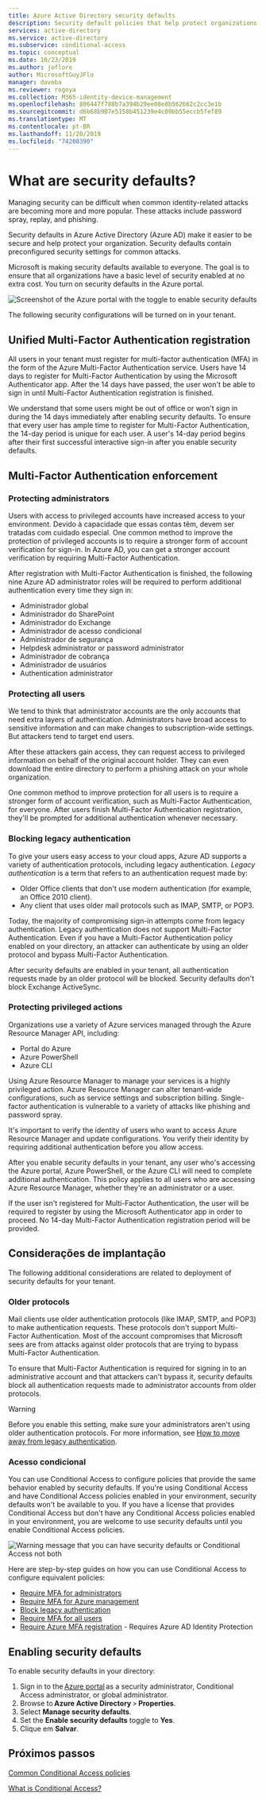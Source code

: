 ```yaml
---
title: Azure Active Directory security defaults
description: Security default policies that help protect organizations from common attacks
services: active-directory
ms.service: active-directory
ms.subservice: conditional-access
ms.topic: conceptual
ms.date: 10/23/2019
ms.author: joflore
author: MicrosoftGuyJFlo
manager: daveba
ms.reviewer: rogoya
ms.collection: M365-identity-device-management
ms.openlocfilehash: 806447f788b7a394b29ee08e8b562662c2cc3e1b
ms.sourcegitcommit: d6b68b907e5158b451239e4c09bb55eccb5fef89
ms.translationtype: MT
ms.contentlocale: pt-BR
ms.lasthandoff: 11/20/2019
ms.locfileid: "74208390"
---
```

# <a name="what-are-security-defaults"></a>What are security defaults?

Managing security can be difficult when common identity-related attacks are becoming more and more popular. These attacks include password spray, replay, and phishing.

Security defaults in Azure Active Directory (Azure AD) make it easier to be secure and help protect your organization. Security defaults contain preconfigured security settings for common attacks. 

Microsoft is making security defaults available to everyone. The goal is to ensure that all organizations have a basic level of security enabled at no extra cost. You turn on security defaults in the Azure portal.

![Screenshot of the Azure portal with the toggle to enable security defaults](./media/concept-conditional-access-security-defaults/security-defaults-azure-ad-portal.png)
 
The following security configurations will be turned on in your tenant. 

## <a name="unified-multi-factor-authentication-registration"></a>Unified Multi-Factor Authentication registration

All users in your tenant must register for multi-factor authentication (MFA) in the form of the Azure Multi-Factor Authentication service. Users have 14 days to register for Multi-Factor Authentication by using the Microsoft Authenticator app. After the 14 days have passed, the user won't be able to sign in until Multi-Factor Authentication registration is finished.

We understand that some users might be out of office or won't sign in during the 14 days immediately after enabling security defaults. To ensure that every user has ample time to register for Multi-Factor Authentication, the 14-day period is unique for each user. A user's 14-day period begins after their first successful interactive sign-in after you enable security defaults.

## <a name="multi-factor-authentication-enforcement"></a>Multi-Factor Authentication enforcement

### <a name="protecting-administrators"></a>Protecting administrators

Users with access to privileged accounts have increased access to your environment. Devido à capacidade que essas contas têm, devem ser tratadas com cuidado especial. One common method to improve the protection of privileged accounts is to require a stronger form of account verification for sign-in. In Azure AD, you can get a stronger account verification by requiring Multi-Factor Authentication.

After registration with Multi-Factor Authentication is finished, the following nine Azure AD administrator roles will be required to perform additional authentication every time they sign in:

- Administrador global
- Administrador do SharePoint
- Administrador do Exchange
- Administrador de acesso condicional
- Administrador de segurança
- Helpdesk administrator or password administrator
- Administrador de cobrança
- Administrador de usuários
- Authentication administrator

### <a name="protecting-all-users"></a>Protecting all users

We tend to think that administrator accounts are the only accounts that need extra layers of authentication. Administrators have broad access to sensitive information and can make changes to subscription-wide settings. But attackers tend to target end users. 

After these attackers gain access, they can request access to privileged information on behalf of the original account holder. They can even download the entire directory to perform a phishing attack on your whole organization. 

One common method to improve protection for all users is to require a stronger form of account verification, such as Multi-Factor Authentication, for everyone. After users finish Multi-Factor Authentication registration, they'll be prompted for additional authentication whenever necessary.

### <a name="blocking-legacy-authentication"></a>Blocking legacy authentication

To give your users easy access to your cloud apps, Azure AD supports a variety of authentication protocols, including legacy authentication. *Legacy authentication* is a term that refers to an authentication request made by:

- Older Office clients that don't use modern authentication (for example, an Office 2010 client).
- Any client that uses older mail protocols such as IMAP, SMTP, or POP3.

Today, the majority of compromising sign-in attempts come from legacy authentication. Legacy authentication does not support Multi-Factor Authentication. Even if you have a Multi-Factor Authentication policy enabled on your directory, an attacker can authenticate by using an older protocol and bypass Multi-Factor Authentication. 

After security defaults are enabled in your tenant, all authentication requests made by an older protocol will be blocked. Security defaults don't block Exchange ActiveSync.

### <a name="protecting-privileged-actions"></a>Protecting privileged actions

Organizations use a variety of Azure services managed through the Azure Resource Manager API, including:

- Portal do Azure 
- Azure PowerShell 
- Azure CLI

Using Azure Resource Manager to manage your services is a highly privileged action. Azure Resource Manager can alter tenant-wide configurations, such as service settings and subscription billing. Single-factor authentication is vulnerable to a variety of attacks like phishing and password spray. 

It's important to verify the identity of users who want to access Azure Resource Manager and update configurations. You verify their identity by requiring additional authentication before you allow access.

After you enable security defaults in your tenant, any user who's accessing the Azure portal, Azure PowerShell, or the Azure CLI will need to complete additional authentication. This policy applies to all users who are accessing Azure Resource Manager, whether they're an administrator or a user. 

If the user isn't registered for Multi-Factor Authentication, the user will be required to register by using the Microsoft Authenticator app in order to proceed. No 14-day Multi-Factor Authentication registration period will be provided.

## <a name="deployment-considerations"></a>Considerações de implantação

The following additional considerations are related to deployment of security defaults for your tenant.

### <a name="older-protocols"></a>Older protocols

Mail clients use older authentication protocols (like IMAP, SMTP, and POP3) to make authentication requests. These protocols don't support Multi-Factor Authentication. Most of the account compromises that Microsoft sees are from attacks against older protocols that are trying to bypass Multi-Factor Authentication. 

To ensure that Multi-Factor Authentication is required for signing in to an administrative account and that attackers can't bypass it, security defaults block all authentication requests made to administrator accounts from older protocols.

> [!WARNING]
> Before you enable this setting, make sure your administrators aren't using older authentication protocols. For more information, see [How to move away from legacy authentication](concept-conditional-access-block-legacy-authentication.md).

### <a name="conditional-access"></a>Acesso condicional

You can use Conditional Access to configure policies that provide the same behavior enabled by security defaults. If you're using Conditional Access and have Conditional Access policies enabled in your environment, security defaults won't be available to you. If you have a license that provides Conditional Access but don't have any Conditional Access policies enabled in your environment, you are welcome to use security defaults until you enable Conditional Access policies.

![Warning message that you can have security defaults or Conditional Access not both](./media/concept-conditional-access-security-defaults/security-defaults-conditional-access.png)

Here are step-by-step guides on how you can use Conditional Access to configure equivalent policies:

- [Require MFA for administrators](howto-conditional-access-policy-admin-mfa.md)
- [Require MFA for Azure management](howto-conditional-access-policy-azure-management.md)
- [Block legacy authentication](howto-conditional-access-policy-block-legacy.md)
- [Require MFA for all users](howto-conditional-access-policy-all-users-mfa.md)
- [Require Azure MFA registration](../identity-protection/howto-identity-protection-configure-mfa-policy.md) - Requires Azure AD Identity Protection

## <a name="enabling-security-defaults"></a>Enabling security defaults

To enable security defaults in your directory:

1. Sign in to the [Azure portal](https://portal.azure.com) as a security administrator, Conditional Access administrator, or global administrator.
1. Browse to **Azure Active Directory** > **Properties**.
1. Select **Manage security defaults**.
1. Set the **Enable security defaults** toggle to **Yes**.
1. Clique em **Salvar**.

## <a name="next-steps"></a>Próximos passos

[Common Conditional Access policies](concept-conditional-access-policy-common.md)

[What is Conditional Access?](overview.md)

